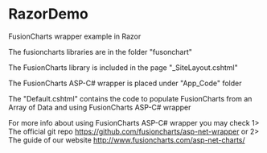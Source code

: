 # RazorDemo
FusionCharts wrapper example in Razor

The fusioncharts libraries are in the folder "fusonchart"

The FusionCharts library is included in the page "_SiteLayout.cshtml"

The FusionCharts ASP-C# wrapper is placed under "App_Code" folder

The "Default.cshtml" contains the code to populate FusionCharts from an Array of Data and using FusionCharts ASP-C# wrapper

For more info about using FusionCharts ASP-C# wrapper you may check 
  1> The official git repo https://github.com/fusioncharts/asp-net-wrapper
  or 2> The guide of our website http://www.fusioncharts.com/asp-net-charts/
